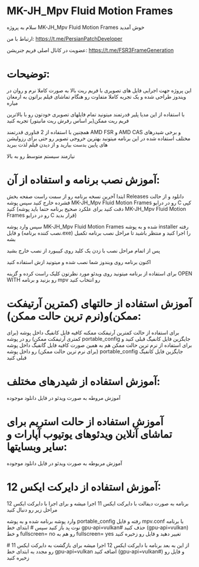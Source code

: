 # MK-JH_Mpv Fluid Motion Frames
سلام
 به پروژه MK-JH_Mpv Fluid Motion Frames خوش آمدید

ارتباط با من:
https://t.me/PersianPatchDeveloper

عضویت در کانال اصلی فریم جنریشن:
https://t.me/FSR3FrameGeneration

توضیحات:
=

این پروژه جهت اجرایی فایل های تصویری با فریم ریت بالا به صورت کاملا نرم و روان در ویندوز طراحی شده و یک تجربه کاملا متفاوت رو هنگام تماشای فیلم براتون به ارمغان میاره

با استفاده از این مدیا پلیر قدرتمند میتونید تمام فایلهای تصویری خودتون رو با بالاترین فریم ریت ممکن(بر اساس رفرش ریت مانیتور) تجربه کنید

همچنین با استفاده از 2 فناوری قدرتمند AMD FSR و AMD CAS و برخی شیدرهای مختلف استفاده شده در این برنامه میتونید بهترین خروجی تصویر رو حتی برای رزولیشن های پایین بدست بیارید و از دیدن فیلم لذت ببرید

نیازمند سیستم متوسط رو به بالا

آموزش نصب برنامه و استفاده از آن:
=

ابتدا آخرین نسخه برنامه رو از سمت راست صفحه بخش Releases دانلود و از حالت فشرده خارج کنید سپس پوشه MK-JH_Mpv Fluid Motion Frames رو در درایو C کپی کنید (دقت کنید برای علکرد صحیح برنامه حتما باید پوشه MK-JH_Mpv Fluid Motion Frames رو در درایو C قرار بدید)

سپس وارد پوشه MK-JH_Mpv Fluid Motion Frames شده و به پوشه installer رفته و فایل (نصب کننده برنامه.exe) را اجرا کنید و منتظر باشید تا مراحل نصب برنامه تکمیل بشه

پس از اتمام مراحل نصب با زدن یک کلید روی کییبورد از نصب خارج بشید 

اکنون برنامه روی ویندوز شما نصب شده  و میتونید ازش استفاده کنید

برای استفاده از برنامه میتونید روی ویدئو مورد نظرتون کلیک راست کرده و گزینه OPEN WITH رو بزنید و برنامه mpv رو انتخاب کنید



آموزش استفاده از حالتهای (کمترین آرتیفکت ممکن)و(نرم ترین حالت ممکن):
=
برای استفاده از حالت کمترین آرتیفکت ممکنه کافیه فایل کانفیگ داخل پوشه (برای کمتری آرتیفکت ممکن) رو در پوشه portable_config جایگزین فایل کانفیگ قبلی کنید و برای استفاده از نرم ترین حالت ممکن هم به همین صورت کافیه فایل گانفیگ داخل پوشه (برای نرم ترین حالت ممکن) رو داخل پوشه portable_config جایگزین فایل کانفیگ قبلی کنید

آموزش استفاده از شیدرهای مختلف:
=
آموزش مروطه به صورت ویدئو در فایل دانلود موجوده

آموزش استفاده از حالت استریم برای تماشای آنلاین ویدئوهای یوتیوب آپارات و سایر وبسایتها:
=
آموزش مربوطه به صورت ویدئو در فایل دانلود موجوده

آموزش استفاده از دایرکت ایکس 12:
=

برنامه به صورت دیفالت با دایرکت ایکس 11 اجرا میشه و برای اجرا با دایرکت ایکس 12 مراحل زیر رو دنبال کنید

وارد پوشه برنامه شده و به پوشه portable_config رفته و فایل mpv.conf با برنامه نوت پد باز کنید سپس # ابتدای خط gpu-api=vulkan# حذف کنید (gpu-api=vulkan) و خط fullscreen= no رو هم به fullscreen= yes تغییر دهید و فایل رو زخیره کنید

از این به بعد برنامه با دایرکت ایکس 12 اجرا میشه برای بازگشت به دایرکت ایکس 11 # رو مجدد به ابتدای خط gpu-api=vulkan اضافه کنید (gpu-api=vulkan#) و فایل رو زخیره کنید
